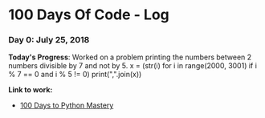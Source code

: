 # 100 Days Of Code - Log

### Day 0: July 25, 2018

**Today's Progress**:
Worked on a problem printing the numbers between 2 numbers divisible by 7 and not by 5. 
    x = (str(i) for i in range(2000, 3001) if i % 7 == 0 and i % 5 != 0)
    print(",".join(x))

**Link to work:**
- [100 Days to Python Mastery](https://www.youtube.com/playlist?list=PLQh6rb1mrE_Ywz-LGD9DQb1_ofqn8X05U)
